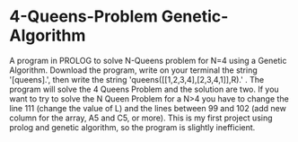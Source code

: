 # 4-Queens-Problem Genetic-Algorithm
A program in PROLOG to solve N-Queens problem for N=4 using a Genetic Algorithm.
Download the program, write on your terminal the string '[queens].', then write the string 'queens([[1,2,3,4],[2,3,4,1]],R).' .
The program will solve the 4 Queens Problem and the solution are two.
If you want to try to solve the N Queen Problem for a N>4 you have to change the line 111 (change the value of L) and the lines between 99 and 102 (add new column for the array, A5 and C5, or more).
This is my first project using prolog and genetic algorithm, so the program is slightly inefficient.
